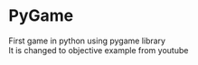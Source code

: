 # PyGame
First game in python using pygame library<br>
It is changed to objective example from youtube
